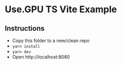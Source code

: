 # Use.GPU TS Vite Example

## Instructions

- Copy this folder to a new/clean repo
- `yarn install`
- `yarn dev`
- Open http://localhost:8080
